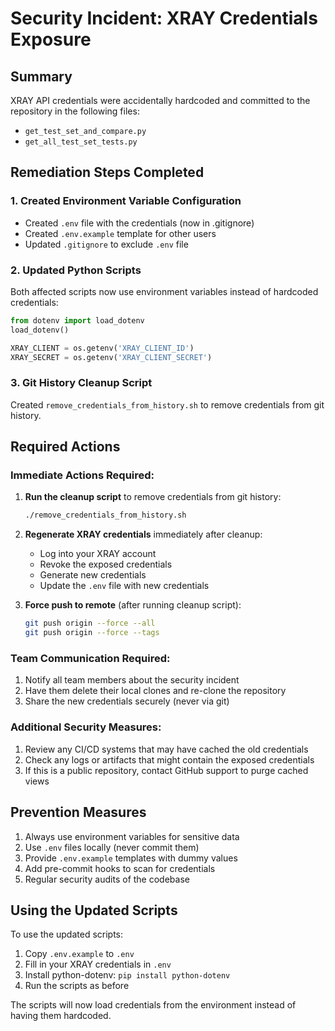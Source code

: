 # Security Incident: XRAY Credentials Exposure

## Summary
XRAY API credentials were accidentally hardcoded and committed to the repository in the following files:
- `get_test_set_and_compare.py`
- `get_all_test_set_tests.py`

## Remediation Steps Completed

### 1. Created Environment Variable Configuration
- Created `.env` file with the credentials (now in .gitignore)
- Created `.env.example` template for other users
- Updated `.gitignore` to exclude `.env` file

### 2. Updated Python Scripts
Both affected scripts now use environment variables instead of hardcoded credentials:
```python
from dotenv import load_dotenv
load_dotenv()

XRAY_CLIENT = os.getenv('XRAY_CLIENT_ID')
XRAY_SECRET = os.getenv('XRAY_CLIENT_SECRET')
```

### 3. Git History Cleanup Script
Created `remove_credentials_from_history.sh` to remove credentials from git history.

## Required Actions

### Immediate Actions Required:
1. **Run the cleanup script** to remove credentials from git history:
   ```bash
   ./remove_credentials_from_history.sh
   ```

2. **Regenerate XRAY credentials** immediately after cleanup:
   - Log into your XRAY account
   - Revoke the exposed credentials
   - Generate new credentials
   - Update the `.env` file with new credentials

3. **Force push to remote** (after running cleanup script):
   ```bash
   git push origin --force --all
   git push origin --force --tags
   ```

### Team Communication Required:
1. Notify all team members about the security incident
2. Have them delete their local clones and re-clone the repository
3. Share the new credentials securely (never via git)

### Additional Security Measures:
1. Review any CI/CD systems that may have cached the old credentials
2. Check any logs or artifacts that might contain the exposed credentials
3. If this is a public repository, contact GitHub support to purge cached views

## Prevention Measures
1. Always use environment variables for sensitive data
2. Use `.env` files locally (never commit them)
3. Provide `.env.example` templates with dummy values
4. Add pre-commit hooks to scan for credentials
5. Regular security audits of the codebase

## Using the Updated Scripts
To use the updated scripts:
1. Copy `.env.example` to `.env`
2. Fill in your XRAY credentials in `.env`
3. Install python-dotenv: `pip install python-dotenv`
4. Run the scripts as before

The scripts will now load credentials from the environment instead of having them hardcoded.